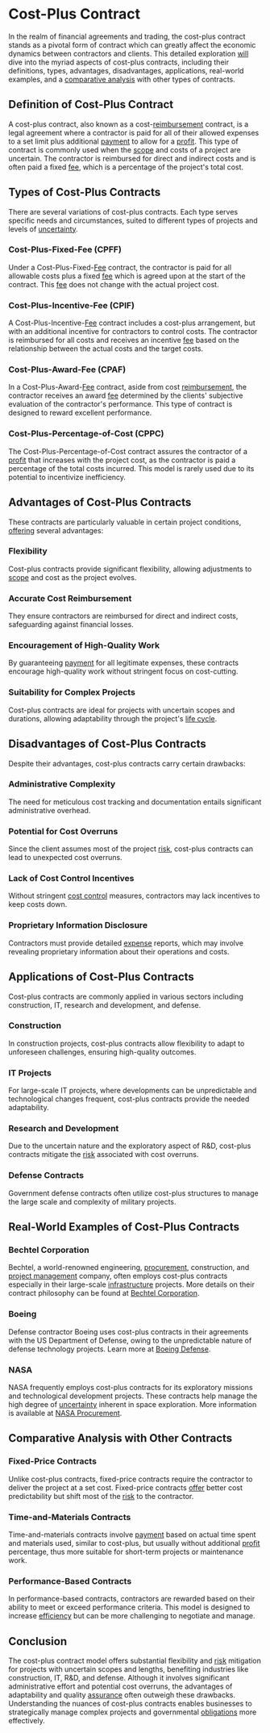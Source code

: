 # Cost-Plus Contract

In the realm of financial agreements and trading, the cost-plus contract stands as a pivotal form of contract which can greatly affect the economic dynamics between contractors and clients. This detailed exploration [will](../w/will.md) dive into the myriad aspects of cost-plus contracts, including their definitions, types, advantages, disadvantages, applications, real-world examples, and a [comparative analysis](../c/comparative_analysis.md) with other types of contracts.

## Definition of Cost-Plus Contract

A cost-plus contract, also known as a cost-[reimbursement](../r/reimbursement.md) contract, is a legal agreement where a contractor is paid for all of their allowed expenses to a set limit plus additional [payment](../p/payment.md) to allow for a [profit](../p/profit.md). This type of contract is commonly used when the [scope](../s/scope.md) and costs of a project are uncertain. The contractor is reimbursed for direct and indirect costs and is often paid a fixed [fee](../f/fee.md), which is a percentage of the project's total cost.

## Types of Cost-Plus Contracts

There are several variations of cost-plus contracts. Each type serves specific needs and circumstances, suited to different types of projects and levels of [uncertainty](../u/uncertainty_in_trading.md).

### Cost-Plus-Fixed-Fee (CPFF)

Under a Cost-Plus-Fixed-[Fee](../f/fee.md) contract, the contractor is paid for all allowable costs plus a fixed [fee](../f/fee.md) which is agreed upon at the start of the contract. This [fee](../f/fee.md) does not change with the actual project cost.

### Cost-Plus-Incentive-Fee (CPIF)

A Cost-Plus-Incentive-[Fee](../f/fee.md) contract includes a cost-plus arrangement, but with an additional incentive for contractors to control costs. The contractor is reimbursed for all costs and receives an incentive [fee](../f/fee.md) based on the relationship between the actual costs and the target costs.

### Cost-Plus-Award-Fee (CPAF)

In a Cost-Plus-Award-[Fee](../f/fee.md) contract, aside from cost [reimbursement](../r/reimbursement.md), the contractor receives an award [fee](../f/fee.md) determined by the clients' subjective evaluation of the contractor's performance. This type of contract is designed to reward excellent performance.

### Cost-Plus-Percentage-of-Cost (CPPC)

The Cost-Plus-Percentage-of-Cost contract assures the contractor of a [profit](../p/profit.md) that increases with the project cost, as the contractor is paid a percentage of the total costs incurred. This model is rarely used due to its potential to incentivize inefficiency.

## Advantages of Cost-Plus Contracts

These contracts are particularly valuable in certain project conditions, [offering](../o/offering.md) several advantages:

### Flexibility

Cost-plus contracts provide significant flexibility, allowing adjustments to [scope](../s/scope.md) and cost as the project evolves.

### Accurate Cost Reimbursement

They ensure contractors are reimbursed for direct and indirect costs, safeguarding against financial losses.

### Encouragement of High-Quality Work

By guaranteeing [payment](../p/payment.md) for all legitimate expenses, these contracts encourage high-quality work without stringent focus on cost-cutting.

### Suitability for Complex Projects

Cost-plus contracts are ideal for projects with uncertain scopes and durations, allowing adaptability through the project's [life cycle](../l/life_cycle.md).

## Disadvantages of Cost-Plus Contracts

Despite their advantages, cost-plus contracts carry certain drawbacks:

### Administrative Complexity

The need for meticulous cost tracking and documentation entails significant administrative overhead.

### Potential for Cost Overruns

Since the client assumes most of the project [risk](../r/risk.md), cost-plus contracts can lead to unexpected cost overruns.

### Lack of Cost Control Incentives

Without stringent [cost control](../c/cost_control.md) measures, contractors may lack incentives to keep costs down.

### Proprietary Information Disclosure

Contractors must provide detailed [expense](../e/expense.md) reports, which may involve revealing proprietary information about their operations and costs.

## Applications of Cost-Plus Contracts

Cost-plus contracts are commonly applied in various sectors including construction, IT, research and development, and defense.

### Construction

In construction projects, cost-plus contracts allow flexibility to adapt to unforeseen challenges, ensuring high-quality outcomes.

### IT Projects

For large-scale IT projects, where developments can be unpredictable and technological changes frequent, cost-plus contracts provide the needed adaptability.

### Research and Development

Due to the uncertain nature and the exploratory aspect of R&D, cost-plus contracts mitigate the [risk](../r/risk.md) associated with cost overruns.

### Defense Contracts

Government defense contracts often utilize cost-plus structures to manage the large scale and complexity of military projects.

## Real-World Examples of Cost-Plus Contracts

### Bechtel Corporation

Bechtel, a world-renowned engineering, [procurement](../p/procurement.md), construction, and [project management](../p/project_management.md) company, often employs cost-plus contracts especially in their large-scale [infrastructure](../i/infrastructure.md) projects. More details on their contract philosophy can be found at [Bechtel Corporation](https://www.bechtel.com/about-us/).

### Boeing

Defense contractor Boeing uses cost-plus contracts in their agreements with the US Department of Defense, owing to the unpredictable nature of defense technology projects. Learn more at [Boeing Defense](https://www.boeing.com/defense/).

### NASA

NASA frequently employs cost-plus contracts for its exploratory missions and technological development projects. These contracts help manage the high degree of [uncertainty](../u/uncertainty_in_trading.md) inherent in space exploration. More information is available at [NASA Procurement](https://www.nasa.gov/office/procurement).

## Comparative Analysis with Other Contracts

### Fixed-Price Contracts

Unlike cost-plus contracts, fixed-price contracts require the contractor to deliver the project at a set cost. Fixed-price contracts [offer](../o/offer.md) better cost predictability but shift most of the [risk](../r/risk.md) to the contractor.

### Time-and-Materials Contracts

Time-and-materials contracts involve [payment](../p/payment.md) based on actual time spent and materials used, similar to cost-plus, but usually without additional [profit](../p/profit.md) percentage, thus more suitable for short-term projects or maintenance work.

### Performance-Based Contracts

In performance-based contracts, contractors are rewarded based on their ability to meet or exceed performance criteria. This model is designed to increase [efficiency](../e/efficiency.md) but can be more challenging to negotiate and manage.

## Conclusion

The cost-plus contract model offers substantial flexibility and [risk](../r/risk.md) mitigation for projects with uncertain scopes and lengths, benefiting industries like construction, IT, R&D, and defense. Although it involves significant administrative effort and potential cost overruns, the advantages of adaptability and quality [assurance](../a/assurance.md) often outweigh these drawbacks. Understanding the nuances of cost-plus contracts enables businesses to strategically manage complex projects and governmental [obligations](../o/obligation.md) more effectively.